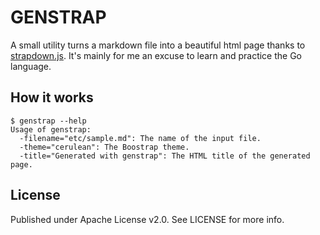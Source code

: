 GENSTRAP
========

A small utility turns a markdown file into a beautiful html page thanks to [strapdown.js](http://strapdownjs.com/). It's mainly for me an excuse to learn and practice the Go language.

How it works
------------

	$ genstrap --help
    Usage of genstrap:
      -filename="etc/sample.md": The name of the input file.
      -theme="cerulean": The Boostrap theme.
      -title="Generated with genstrap": The HTML title of the generated page.

License
-------
Published under Apache License v2.0. See LICENSE for more info.
